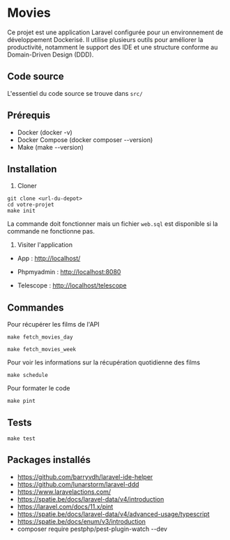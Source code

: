# Movies

Ce projet est une application Laravel configurée pour un environnement de développement Dockerisé. Il utilise plusieurs outils pour améliorer la productivité, notamment le support des IDE et une structure conforme au Domain-Driven Design (DDD).

## Code source

L'essentiel du code source se trouve dans `src/`

## Prérequis
- Docker (docker -v)
- Docker Compose (docker composer --version)
- Make (make --version)

## Installation

1. Cloner

```shell
git clone <url-du-depot>
cd votre-projet
make init
```

La commande doit fonctionner mais un fichier `web.sql` est disponible si la commande ne fonctionne pas.

1. Visiter l'application

- App : [http://localhost/](http://localhost/)

- Phpmyadmin : [http://localhost:8080](http://localhost:8080)

- Telescope : [http://localhost/telescope](http://localhost/telescope)

## Commandes

Pour récupérer les films de l'API

```
make fetch_movies_day
```

```
make fetch_movies_week
```

Pour voir les informations sur la récupération quotidienne des films

```
make schedule
```

Pour formater le code

```
make pint
```

## Tests

```
make test
```

## Packages installés

- https://github.com/barryvdh/laravel-ide-helper
- https://github.com/lunarstorm/laravel-ddd
- https://www.laravelactions.com/
- https://spatie.be/docs/laravel-data/v4/introduction
- https://laravel.com/docs/11.x/pint
- https://spatie.be/docs/laravel-data/v4/advanced-usage/typescript
- https://spatie.be/docs/enum/v3/introduction
- composer require pestphp/pest-plugin-watch --dev
